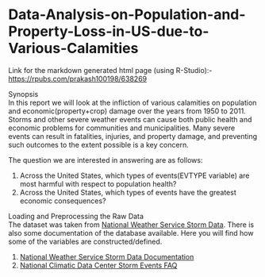 # Data-Analysis-on-Population-and-Property-Loss-in-US-due-to-Various-Calamities
Link for the markdown generated html page (using R-Studio):- https://rpubs.com/prakash100198/638269  
  
Synopsis  
In this report we will look at the infliction of various calamities on population and economic(property+crop) damage over the years from 1950 to 2011. Storms and other severe weather events can cause both public health and economic problems for communities and municipalities. Many severe events can result in fatalities, injuries, and property damage, and preventing such outcomes to the extent possible is a key concern.  
  
The question we are interested in answering are as follows:  
  
1. Across the United States, which types of events(EVTYPE variable) are most harmful with respect to population health?   
2. Across the United States, which types of events have the greatest economic consequences?   
  
Loading and Preprocessing the Raw Data  
The dataset was taken from [National Weather Service Storm Data](https://d396qusza40orc.cloudfront.net/repdata%2Fdata%2FStormData.csv.bz2). There is also some documentation of the database available. Here you will find how some of the variables are constructed/defined.  
  
1. [National Weather Service Storm Data Documentation](https://d396qusza40orc.cloudfront.net/repdata%2Fpeer2_doc%2Fpd01016005curr.pdf)    
2. [National Climatic Data Center Storm Events FAQ](https://d396qusza40orc.cloudfront.net/repdata%2Fpeer2_doc%2FNCDC%20Storm%20Events-FAQ%20Page.pdf)    

